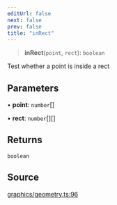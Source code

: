 ```yaml
---
editUrl: false
next: false
prev: false
title: "inRect"
---
```


> **inRect**(`point`, `rect`): `boolean`

Test whether a point is inside a rect

## Parameters

• **point**: `number`[]

• **rect**: `number`[][]

## Returns

`boolean`

## Source

[graphics/geometry.ts:96](https://github.com/dakhetov/dgmjs/blob/main/packages/core/src/graphics/geometry.ts#L96)
